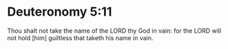 # Deuteronomy 5:11

Thou shalt not take the name of the LORD thy God in vain: for the LORD will not hold [him] guiltless that taketh his name in vain.